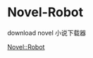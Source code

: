 Novel-Robot
===========

download novel 小说下载器

[Novel::Robot](https://metacpan.org/pod/Novel::Robot)
